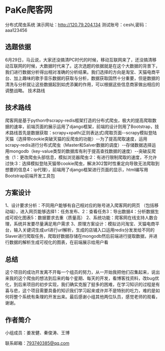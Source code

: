 # PaKe爬客网

分布式爬虫系统
演示网址：http://120.79.204.134 测试账号：ceshi,密码：aaa123456


## 选题依据

6月29日，马云说，大家还没搞清PC时代的时候，移动互联网来了，还没搞清移动互联网的时候，大数据时代来了。这次选题的依据就是在这个大数据的背景下，我们进行数据分析得出相对准确的分析结果。我们选择的方向是淘宝、天猫电商平台、加上趣味的歌手音乐数据的获取与分析，数据获取固然十分重要，但是数据的清洗与分析就让这些数据起到如虎添翼的作用，可以根据这些信息商家做出相应的调整战略。
技术路线


## 技术路线

爬客网是基于python中scrapy-redis框架打造的分布式爬虫，极大的提高爬取数据的速率，前端页面的展示运用了django框架，前端的设计则用了Bootstrap，技术路线首先是数据获取：scrapy+xpath(正则表达式)爬取页面--scrapy模拟登陆天猫（选择带cookie突破天猫的反爬虫的功能）--为了提高爬取速度，运用scrapy-redis进行分布式爬虫（Master和Salver数据的调度）--存储数据选择运用mongodb（key-value类型的数据库有利于提高查找数据的速度）--突破反爬虫（1：更改爬虫头部信息，模拟浏览器爬虫:2：有进行限制爬取的速度，不允许过快:3：选择模拟登陆天猫带cookie爬虫，解决302暂时性重定向导致无法爬取到想要的信息4：ip代理），前端用了django框架进行页面的显示，html编写用Bootstrap前端开发工具包
  
  
## 方案设计

1、设计要求分析：不同用户能够有自己相对应的账号进入爬客网的网页
（包括移动端），进入网页能够选择1：任务发布、2：查看任务3：导出数据4：分析数据生成可视化图表5：数据要求去重（质量高）
2、系统功能：爬客网在线支持人数合理，系统并发要尽量满足用户需求
3、原理方案设计：模拟访问淘宝、天猫电商平台，输入关键词生成url进行url解析，生成的店铺入口运用redis分发发给不同的Slaver进行爬取任务，爬取好数据存储在mongodb然后前端进行提取数据，并进行数据的解析生成可视化的图表，在前端展示给用户看


## 总结

这个项目的成功开发离不开每一个组员的努力，从一开始我把他们召集起来，说出来我的这个爬虫的想法到后来的每个星期、每天的开发，看博客找资料，改bug优化，到后来项目的初步实现，我们确实克服了挺多的困难，在学习知识的过程是有喜与悲，这个项目需要具备的知识我们学习起来或许并不是特别的吃力，难的是如何将整个系统有条理的开发出来。最后感谢小组其他两位队员，感觉老师的观看，谢谢。


## 作者简介

小组成员：姜发健、秦俊涛、王博

联系邮箱：793740385@qq.com
